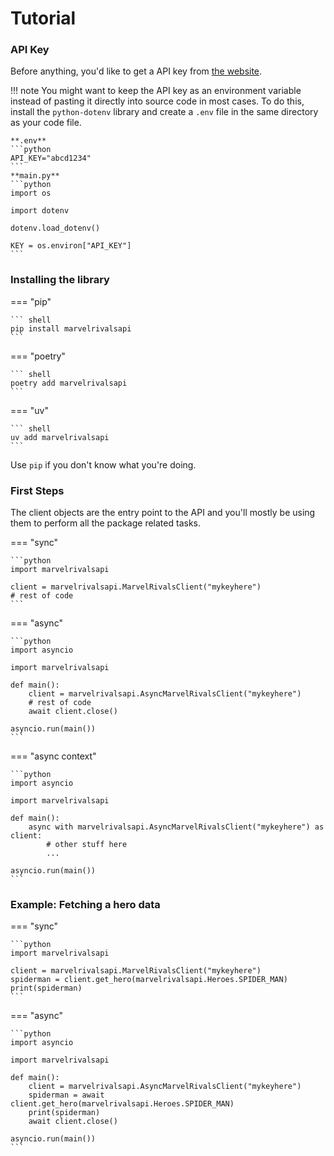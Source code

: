 # Tutorial
### API Key
Before anything, you'd like to get a API key from [the website](https://marvelrivalsapi.com).

!!! note
    You might want to keep the API key as an environment variable instead of pasting it directly into source code in most cases. To do this, install the `python-dotenv` library and create a `.env` file in the same directory as your code file. 
    
    **.env** 
    ```python
    API_KEY="abcd1234"
    ``` 
    **main.py**
    ```python
    import os

    import dotenv

    dotenv.load_dotenv()
    
    KEY = os.environ["API_KEY"]
    ```

### Installing the library

=== "pip"

    ``` shell
    pip install marvelrivalsapi
    ```

=== "poetry"

    ``` shell
    poetry add marvelrivalsapi
    ```
=== "uv"

    ``` shell
    uv add marvelrivalsapi
    ```

Use `pip` if you don't know what you're doing.

### First Steps

The client objects are the entry point to the API and you'll mostly be using them to perform all the package related tasks.

=== "sync"

    ```python
    import marvelrivalsapi

    client = marvelrivalsapi.MarvelRivalsClient("mykeyhere")
    # rest of code
    ```

=== "async"
 
    ```python
    import asyncio

    import marvelrivalsapi

    def main():
        client = marvelrivalsapi.AsyncMarvelRivalsClient("mykeyhere")
        # rest of code
        await client.close()

    asyncio.run(main())
    ```

=== "async context"

    ```python
    import asyncio

    import marvelrivalsapi

    def main():
        async with marvelrivalsapi.AsyncMarvelRivalsClient("mykeyhere") as client:
            # other stuff here
            ...

    asyncio.run(main())
    ```

### Example: Fetching a hero data

=== "sync"

    ```python
    import marvelrivalsapi

    client = marvelrivalsapi.MarvelRivalsClient("mykeyhere")
    spiderman = client.get_hero(marvelrivalsapi.Heroes.SPIDER_MAN)
    print(spiderman)
    ```

=== "async"
 
    ```python
    import asyncio

    import marvelrivalsapi

    def main():
        client = marvelrivalsapi.AsyncMarvelRivalsClient("mykeyhere")
        spiderman = await client.get_hero(marvelrivalsapi.Heroes.SPIDER_MAN)
        print(spiderman)
        await client.close()

    asyncio.run(main())
    ```

